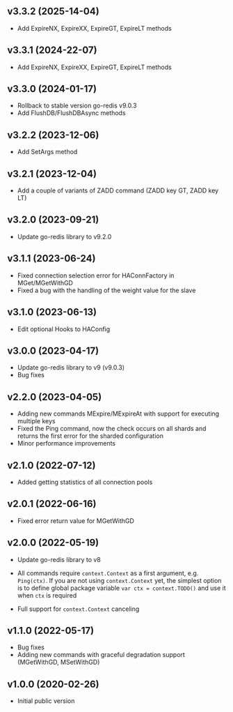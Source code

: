 ## v3.3.2 (2025-14-04)

- Add ExpireNX, ExpireXX, ExpireGT, ExpireLT methods

## v3.3.1 (2024-22-07)

- Add ExpireNX, ExpireXX, ExpireGT, ExpireLT methods

## v3.3.0 (2024-01-17)

- Rollback to stable version go-redis v9.0.3
- Add FlushDB/FlushDBAsync methods

## v3.2.2 (2023-12-06)

- Add SetArgs method

## v3.2.1 (2023-12-04)

- Add a couple of variants of ZADD command (ZADD key GT, ZADD key LT)

## v3.2.0 (2023-09-21)

- Update go-redis library to v9.2.0

## v3.1.1 (2023-06-24)

- Fixed connection selection error for HAConnFactory in MGet/MGetWithGD
- Fixed a bug with the handling of the weight value for the slave

## v3.1.0 (2023-06-13)

- Edit optional Hooks to HAConfig

## v3.0.0 (2023-04-17)

- Update go-redis library to v9 (v9.0.3)
- Bug fixes

## v2.2.0 (2023-04-05)

- Adding new commands MExpire/MExpireAt with support for executing multiple keys
- Fixed the Ping command, now the check occurs on all shards and returns the first error for the sharded configuration
- Minor performance improvements

## v2.1.0 (2022-07-12)

- Added getting statistics of all connection pools

## v2.0.1 (2022-06-16)

- Fixed error return value for MGetWithGD

## v2.0.0 (2022-05-19)

- Update go-redis library to v8

- All commands require `context.Context` as a first argument, e.g. `Ping(ctx)`. If you are not
  using `context.Context` yet, the simplest option is to define global package variable
  `var ctx = context.TODO()` and use it when `ctx` is required

- Full support for `context.Context` canceling

## v1.1.0 (2022-05-17)

- Bug fixes
- Adding new commands with graceful degradation support (MGetWithGD, MSetWithGD)

## v1.0.0 (2020-02-26)

- Initial public version
